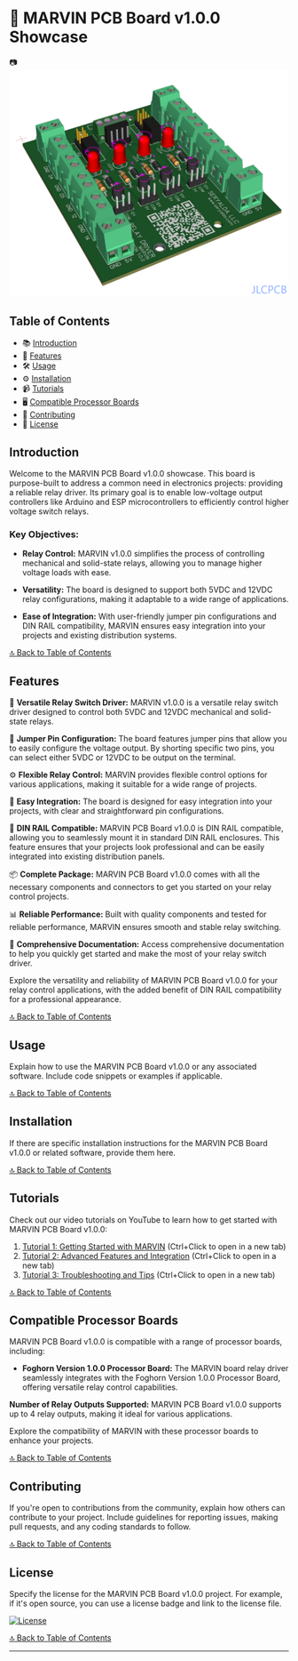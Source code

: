 # 🚀 MARVIN PCB Board v1.0.0 Showcase

📷 ![PCB Back](3d2.png)

## Table of Contents

- 📚 [Introduction](#introduction)
- 🎯 [Features](#features)
- 🛠️ [Usage](#usage)
- ⚙️ [Installation](#installation)
- 📹 [Tutorials](#tutorials)
- 🖥️ [Compatible Processor Boards](#compatible-processor-boards)
- 🤝 [Contributing](#contributing)
- 📝 [License](#license)



## Introduction <a name="introduction"></a>

Welcome to the MARVIN PCB Board v1.0.0 showcase. This board is purpose-built to address a common need in electronics projects: providing a reliable relay driver. Its primary goal is to enable low-voltage output controllers like Arduino and ESP microcontrollers to efficiently control higher voltage switch relays.

### Key Objectives:

- **Relay Control:** MARVIN v1.0.0 simplifies the process of controlling mechanical and solid-state relays, allowing you to manage higher voltage loads with ease.

- **Versatility:** The board is designed to support both 5VDC and 12VDC relay configurations, making it adaptable to a wide range of applications.

- **Ease of Integration:** With user-friendly jumper pin configurations and DIN RAIL compatibility, MARVIN ensures easy integration into your projects and existing distribution systems.

[🔝 Back to Table of Contents](#table-of-contents)

## Features <a name="features"></a>

🔌 **Versatile Relay Switch Driver:** MARVIN v1.0.0 is a versatile relay switch driver designed to control both 5VDC and 12VDC mechanical and solid-state relays.

🧩 **Jumper Pin Configuration:** The board features jumper pins that allow you to easily configure the voltage output. By shorting specific two pins, you can select either 5VDC or 12VDC to be output on the terminal.

⚙️ **Flexible Relay Control:** MARVIN provides flexible control options for various applications, making it suitable for a wide range of projects.

🔘 **Easy Integration:** The board is designed for easy integration into your projects, with clear and straightforward pin configurations.

🚀 **DIN RAIL Compatible:** MARVIN PCB Board v1.0.0 is DIN RAIL compatible, allowing you to seamlessly mount it in standard DIN RAIL enclosures. This feature ensures that your projects look professional and can be easily integrated into existing distribution panels.

📦 **Complete Package:** MARVIN PCB Board v1.0.0 comes with all the necessary components and connectors to get you started on your relay control projects.

📊 **Reliable Performance:** Built with quality components and tested for reliable performance, MARVIN ensures smooth and stable relay switching.

📖 **Comprehensive Documentation:** Access comprehensive documentation to help you quickly get started and make the most of your relay switch driver.

Explore the versatility and reliability of MARVIN PCB Board v1.0.0 for your relay control applications, with the added benefit of DIN RAIL compatibility for a professional appearance.

[🔝 Back to Table of Contents](#table-of-contents)

## Usage <a name="usage"></a>

Explain how to use the MARVIN PCB Board v1.0.0 or any associated software. Include code snippets or examples if applicable.

[🔝 Back to Table of Contents](#table-of-contents)

## Installation <a name="installation"></a>

If there are specific installation instructions for the MARVIN PCB Board v1.0.0 or related software, provide them here.

[🔝 Back to Table of Contents](#table-of-contents)





## Tutorials <a name="tutorials"></a>

Check out our video tutorials on YouTube to learn how to get started with MARVIN PCB Board v1.0.0:

1. [Tutorial 1: Getting Started with MARVIN](https://www.youtube.com/watch?v=your_video_link_here) (Ctrl+Click to open in a new tab)
2. [Tutorial 2: Advanced Features and Integration](https://www.youtube.com/watch?v=your_video_link_here) (Ctrl+Click to open in a new tab)
3. [Tutorial 3: Troubleshooting and Tips](https://www.youtube.com/watch?v=your_video_link_here) (Ctrl+Click to open in a new tab)

[🔝 Back to Table of Contents](#table-of-contents)

## Compatible Processor Boards <a name="compatible-processor-boards"></a>

MARVIN PCB Board v1.0.0 is compatible with a range of processor boards, including:

- **Foghorn Version 1.0.0 Processor Board:** The MARVIN board relay driver seamlessly integrates with the Foghorn Version 1.0.0 Processor Board, offering versatile relay control capabilities.

**Number of Relay Outputs Supported:** MARVIN PCB Board v1.0.0 supports up to 4 relay outputs, making it ideal for various applications.

Explore the compatibility of MARVIN with these processor boards to enhance your projects.

[🔝 Back to Table of Contents](#table-of-contents)


## Contributing <a name="contributing"></a>

If you're open to contributions from the community, explain how others can contribute to your project. Include guidelines for reporting issues, making pull requests, and any coding standards to follow.

[🔝 Back to Table of Contents](#table-of-contents)

## License <a name="license"></a>

Specify the license for the MARVIN PCB Board v1.0.0 project. For example, if it's open source, you can use a license badge and link to the license file.

[![License](https://img.shields.io/badge/License-MIT-blue.svg)](LICENSE)

[🔝 Back to Table of Contents](#table-of-contents)

---
